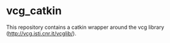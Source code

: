 # vcg_catkin
This repository contains a catkin wrapper around the vcg library (http://vcg.isti.cnr.it/vcglib/).
